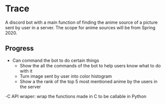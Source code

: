 # Trace

A discord bot with a main function of finding the anime source of a picture sent by user in a server. The scope for anime sources will be from Spring 2020.

## Progress
  - Can command the bot to do certain things
    - Show the all the commands of the bot to help users know what to do with it
    - Turn image sent by user into color histogram 
    - Show a the rank of the top 5 most mentioned anime by the users in the server
   
   -C API wraper: wrap the functions made in C to be callable in Python
   


